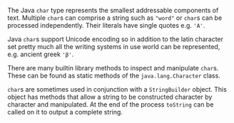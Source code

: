 The Java `char` type represents the smallest addressable components of text.
Multiple `char`s can comprise a string such as `"word"` or `char`s can be
processed independently. Their literals have single quotes e.g. `'A'`.

Java `char`s support Unicode encoding so in addition to the latin character set
pretty much all the writing systems in use world can be represented,
e.g. ancient greek `'β'`.

There are many builtin library methods to inspect and manipulate `char`s. These
can be found as static methods of the `java.lang.Character` class.

`char`s are sometimes used in conjunction with a `StringBuilder` object.
This object has methods that allow a string to be constructed
character by character and manipulated. At the end of the process
`toString` can be called on it to output a complete string.